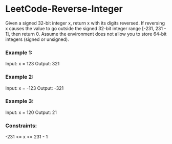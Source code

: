 # LeetCode-Reverse-Integer
Given a signed 32-bit integer x, return x with its digits reversed. If reversing x causes the value to go outside the signed 32-bit integer range [-231, 231 - 1], then return 0. Assume the environment does not allow you to store 64-bit integers (signed or unsigned).


### Example 1:
Input: x = 123
Output: 321

### Example 2:
Input: x = -123
Output: -321

### Example 3:
Input: x = 120
Output: 21
 
### Constraints:

-231 <= x <= 231 - 1
